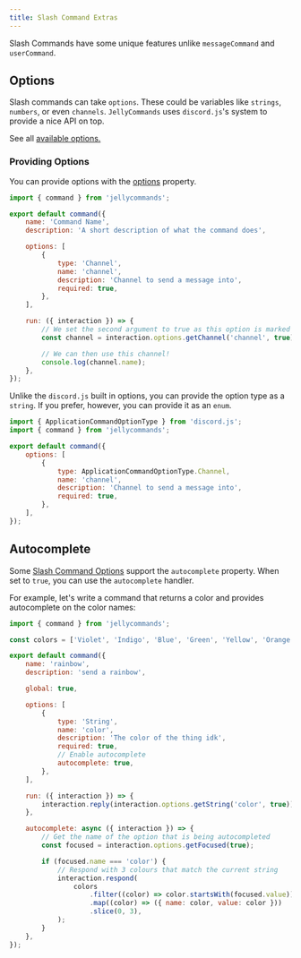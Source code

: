 ```yaml
---
title: Slash Command Extras
---
```


Slash Commands have some unique features unlike `messageCommand` and `userCommand`.

## Options

Slash commands can take `options`. These could be variables like `strings`, `numbers`, or even `channels`. `JellyCommands` uses `discord.js`'s system to provide a nice API on top.

See all [available options.](https://discord.js.org/#/docs/discord.js/main/typedef/ApplicationCommandOption)

### Providing Options

You can provide options with the [options](/api/commands#options-1) property.

```js
import { command } from 'jellycommands';

export default command({
	name: 'Command Name',
	description: 'A short description of what the command does',

	options: [
		{
			type: 'Channel',
			name: 'channel',
			description: 'Channel to send a message into',
			required: true,
		},
	],

	run: ({ interaction }) => {
		// We set the second argument to true as this option is marked as required
		const channel = interaction.options.getChannel('channel', true);

		// We can then use this channel!
		console.log(channel.name);
	},
});
```

Unlike the `discord.js` built in options, you can provide the option type as a `string`. If you prefer, however, you can provide it as an `enum`.

```js
import { ApplicationCommandOptionType } from 'discord.js';
import { command } from 'jellycommands';

export default command({
	options: [
		{
			type: ApplicationCommandOptionType.Channel,
			name: 'channel',
			description: 'Channel to send a message into',
			required: true,
		},
	],
});
```

## Autocomplete

Some [Slash Command Options](#options) support the `autocomplete` property. When set to `true`, you can use the `autocomplete` handler.

For example, let's write a command that returns a color and provides autocomplete on the color names:

```js
import { command } from 'jellycommands';

const colors = ['Violet', 'Indigo', 'Blue', 'Green', 'Yellow', 'Orange', 'Red'];

export default command({
	name: 'rainbow',
	description: 'send a rainbow',

	global: true,

	options: [
		{
			type: 'String',
			name: 'color',
			description: 'The color of the thing idk',
			required: true,
			// Enable autocomplete
			autocomplete: true,
		},
	],

	run: ({ interaction }) => {
		interaction.reply(interaction.options.getString('color', true));
	},

	autocomplete: async ({ interaction }) => {
		// Get the name of the option that is being autocompleted
		const focused = interaction.options.getFocused(true);

		if (focused.name === 'color') {
			// Respond with 3 colours that match the current string
			interaction.respond(
				colors
					.filter((color) => color.startsWith(focused.value))
					.map((color) => ({ name: color, value: color }))
					.slice(0, 3),
			);
		}
	},
});
```
